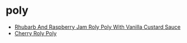 # poly

 * [Rhubarb And Raspberry Jam Roly Poly With Vanilla Custard Sauce](../../index/r/rhubarb-and-raspberry-jam-roly-poly-with-vanilla-custard-sauce-241648.json)
 * [Cherry Roly Poly](../../index/c/cherry-roly-poly.json)
